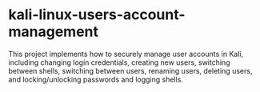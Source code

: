 # kali-linux-users-account-management
This project implements how to securely manage user accounts in Kali, including changing login credentials, creating new users, switching between shells, switching between users, renaming users, deleting users, and locking/unlocking passwords and logging shells.
